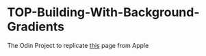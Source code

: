 # TOP-Building-With-Background-Gradients

The Odin Project to replicate [this](https://web.archive.org/web/20140301004610/http://www.apple.com/) page from Apple
